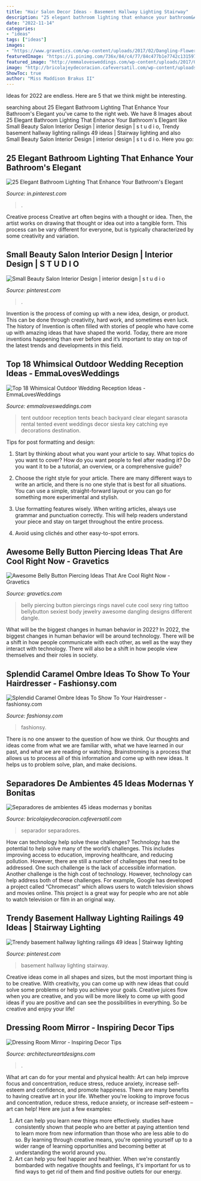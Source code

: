 ```yaml
---
title: "Hair Salon Decor Ideas - Basement Hallway Lighting Stairway"
description: "25 elegant bathroom lighting that enhance your bathroom&#039;s elegant"
date: "2022-11-14"
categories:
- "ideas"
tags: ["ideas"]
images:
- "https://www.gravetics.com/wp-content/uploads/2017/02/Dangling-Flowers.jpg"
featuredImage: "https://i.pinimg.com/736x/84/c4/77/84c477b1e7742c1315978b96e08f193a.jpg"
featured_image: "http://emmalovesweddings.com/wp-content/uploads/2017/09/tented-outdoor-wedding-reception-ideas.jpg"
image: "http://bricolajeydecoracion.cafeversatil.com/wp-content/uploads/2016/08/016-27.jpg"
ShowToc: true
author: "Miss Maddison Brakus II"
---
```



Ideas for 2022 are endless. Here are 5 that we think might be interesting. 

	

		
searching about 25 Elegant Bathroom Lighting That Enhance Your Bathroom&#039;s Elegant you've came to the right web. We have 8 Images about 25 Elegant Bathroom Lighting That Enhance Your Bathroom&#039;s Elegant like Small Beauty Salon Interior Design | interior design | s t u d i o, Trendy basement hallway lighting railings 49 ideas | Stairway lighting and also Small Beauty Salon Interior Design | interior design | s t u d i o. Here you go:
		
    
## 25 Elegant Bathroom Lighting That Enhance Your Bathroom&#039;s Elegant

<img loading=lazy src="https://i.pinimg.com/736x/f4/1e/31/f41e313109a701d10451840437e8bea5.jpg" onerror="this.onerror=null;this.src='https://tse2.mm.bing.net/th?id=OIP.7HmmChBw69gwOGODq6CIQQHaNZ&amp;pid=15.1';" alt="25 Elegant Bathroom Lighting That Enhance Your Bathroom&#039;s Elegant">

_Source: in.pinterest.com_

>. 

	

Creative process
Creative art often begins with a thought or idea. Then, the artist works on drawing that thought or idea out into a tangible form. This process can be vary different for everyone, but is typically characterized by some creativity and variation.

    
## Small Beauty Salon Interior Design | Interior Design | S T U D I O

<img loading=lazy src="https://i.pinimg.com/736x/9e/f9/18/9ef91892f8cc7941bb97f9e2b73b65a4--beauty-salon-interior-salon-interior-design.jpg" onerror="this.onerror=null;this.src='https://tse3.mm.bing.net/th?id=OIP.2LUjEUNNzTTJxCXxvq6CSwHaJ4&amp;pid=15.1';" alt="Small Beauty Salon Interior Design | interior design | s t u d i o">

_Source: pinterest.com_

>. 

	

Invention is the process of coming up with a new idea, design, or product. This can be done through creativity, hard work, and sometimes even luck. The history of Invention is often filled with stories of people who have come up with amazing ideas that have shaped the world. Today, there are more inventions happening than ever before and it’s important to stay on top of the latest trends and developments in this field.

    
## Top 18 Whimsical Outdoor Wedding Reception Ideas - EmmaLovesWeddings

<img loading=lazy src="http://emmalovesweddings.com/wp-content/uploads/2017/09/tented-outdoor-wedding-reception-ideas.jpg" onerror="this.onerror=null;this.src='https://tse1.mm.bing.net/th?id=OIP.P0lkI2xGFNgCsQo-uvgXWQHaLI&amp;pid=15.1';" alt="Top 18 Whimsical Outdoor Wedding Reception Ideas - EmmaLovesWeddings">

_Source: emmalovesweddings.com_

>tent outdoor reception tents beach backyard clear elegant sarasota rental tented event weddings decor siesta key catching eye decorations destination. 

	

Tips for post formatting and design:
1. Start by thinking about what you want your article to say. What topics do you want to cover? How do you want people to feel after reading it? Do you want it to be a tutorial, an overview, or a comprehensive guide?
2. Choose the right style for your article. There are many different ways to write an article, and there is no one style that is best for all situations. You can use a simple, straight-forward layout or you can go for something more experimental and stylish.

3. Use formatting features wisely. When writing articles, always use grammar and punctuation correctly. This will help readers understand your piece and stay on target throughout the entire process.

4. Avoid using clichés and other easy-to-spot errors.

    
## Awesome Belly Button Piercing Ideas That Are Cool Right Now - Gravetics

<img loading=lazy src="https://www.gravetics.com/wp-content/uploads/2017/02/Dangling-Flowers.jpg" onerror="this.onerror=null;this.src='https://tse2.mm.bing.net/th?id=OIP.1TbP_ZsVO3YrNwcqcjIXpgHaLH&amp;pid=15.1';" alt="Awesome Belly Button Piercing Ideas That Are Cool Right Now - Gravetics">

_Source: gravetics.com_

>belly piercing button piercings rings navel cute cool sexy ring tattoo bellybutton sexiest body jewelry awesome dangling designs different dangle. 

	

What will be the biggest changes in human behavior in 2022?
In 2022, the biggest changes in human behavior will be around technology. There will be a shift in how people communicate with each other, as well as the way they interact with technology. There will also be a shift in how people view themselves and their roles in society.

    
## Splendid Caramel Ombre Ideas To Show To Your Hairdresser - Fashionsy.com

<img loading=lazy src="https://fashionsy.com/wp-content/uploads/2018/11/caramel-ombre-ideas-5-630x945.jpg" onerror="this.onerror=null;this.src='https://tse1.mm.bing.net/th?id=OIP.jQqDu4U36v4e1P8C7AvmWQHaLH&amp;pid=15.1';" alt="Splendid Caramel Ombre Ideas To Show To Your Hairdresser - fashionsy.com">

_Source: fashionsy.com_

>fashionsy. 

	

There is no one answer to the question of how we think. Our thoughts and ideas come from what we are familiar with, what we have learned in our past, and what we are reading or watching. Brainstroming is a process that allows us to process all of this information and come up with new ideas. It helps us to problem solve, plan, and make decisions.

    
## Separadores De Ambientes 45 Ideas Modernas Y Bonitas

<img loading=lazy src="http://bricolajeydecoracion.cafeversatil.com/wp-content/uploads/2016/08/016-27.jpg" onerror="this.onerror=null;this.src='https://tse4.mm.bing.net/th?id=OIP.d5aiuKuIX0PL8JyXQnifIgHaGa&amp;pid=15.1';" alt="Separadores de ambientes 45 ideas modernas y bonitas">

_Source: bricolajeydecoracion.cafeversatil.com_

>separador separadores. 

	

How can technology help solve these challenges?
Technology has the potential to help solve many of the world’s challenges. This includes improving access to education, improving healthcare, and reducing pollution. However, there are still a number of challenges that need to be addressed. One such challenge is the lack of accessible information. Another challenge is the high cost of technology. However, technology can help address both of these challenges. For example, Google has developed a project called “Chromecast” which allows users to watch television shows and movies online. This project is a great way for people who are not able to watch television or film in an original way.

    
## Trendy Basement Hallway Lighting Railings 49 Ideas | Stairway Lighting

<img loading=lazy src="https://i.pinimg.com/736x/84/c4/77/84c477b1e7742c1315978b96e08f193a.jpg" onerror="this.onerror=null;this.src='https://tse2.mm.bing.net/th?id=OIP.jIiG4wFGSfgHGTdfBbdlJAAAAA&amp;pid=15.1';" alt="Trendy basement hallway lighting railings 49 ideas | Stairway lighting">

_Source: pinterest.com_

>basement hallway lighting stairway. 

	

Creative ideas come in all shapes and sizes, but the most important thing is to be creative. With creativity, you can come up with new ideas that could solve some problems or help you achieve your goals. Creative juices flow when you are creative, and you will be more likely to come up with good ideas if you are positive and can see the possibilities in everything. So be creative and enjoy your life!

    
## Dressing Room Mirror - Inspiring Decor Tips

<img loading=lazy src="https://www.architectureartdesigns.com/wp-content/uploads/2020/12/9-10-630x931.jpg" onerror="this.onerror=null;this.src='https://tse2.mm.bing.net/th?id=OIP.MhsM6udjRkSMqQqCLGODigHaK8&amp;pid=15.1';" alt="Dressing Room Mirror - Inspiring Decor Tips">

_Source: architectureartdesigns.com_

>. 

	

What art can do for your mental and physical health: Art can help improve focus and concentration, reduce stress, reduce anxiety, increase self-esteem and confidence, and promote happiness.
There are many benefits to having creative art in your life. Whether you're looking to improve focus and concentration, reduce stress, reduce anxiety, or increase self-esteem – art can help! Here are just a few examples: 
1. Art can help you learn new things more effectively. studies have consistently shown that people who are better at paying attention tend to learn more from new information than those who are less able to do so. By learning through creative means, you're opening yourself up to a wider range of learning opportunities and becoming better at understanding the world around you. 
2. Art can help you feel happier and healthier. When we're constantly bombarded with negative thoughts and feelings, it's important for us to find ways to get rid of them and find positive outlets for our energy.

